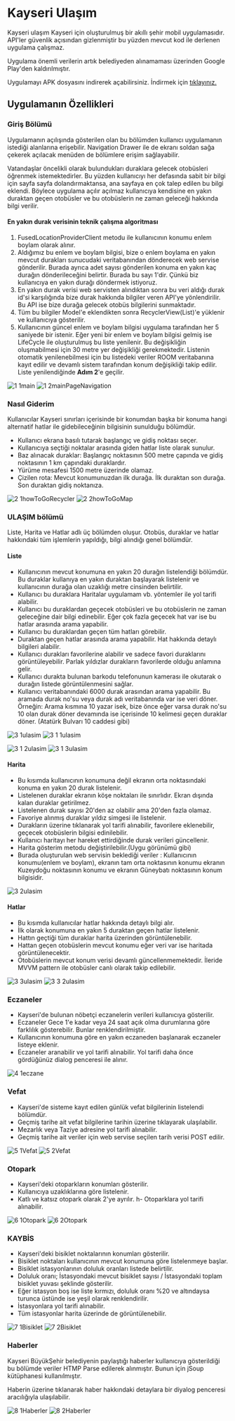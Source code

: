# Kayseri Ulaşım
Kayseri ulaşım Kayseri için oluşturulmuş bir akıllı şehir mobil uygulamasıdır. API'ler güvenlik açısından gizlenmiştir bu yüzden mevcut kod ile derlenen uygulama çalışmaz.

Uygulama önemli verilerin artık belediyeden alınamaması üzerinden Google Play'den kaldırılmıştır.

Uygulamayı APK dosyasını indirerek açabilirsiniz. İndirmek için [tıklayınız.](https://drive.google.com/file/d/12t3HjntvwXHJ5vW_hE_IqkuvHAFnpQKC/view)

## Uygulamanın Özellikleri

### Giriş Bölümü

Uygulamanın açılışında gösterilen olan bu bölümden kullanıcı uygulamanın istediği alanlarına erişebilir. Navigation Drawer ile de ekranı soldan sağa çekerek açılacak menüden de bölümlere erişim sağlayabilir.

Vatandaşlar öncelikli olarak bulundukları duraklara gelecek otobüsleri öğrenmek istemektedirler. Bu yüzden kullanıcıyı her defasında sabit bir bilgi için sayfa sayfa dolandırmaktansa, ana sayfaya en çok talep edilen bu bilgi eklendi. Böylece uygulama açılır açılmaz kullanıcıya kendisine en yakın duraktan geçen otobüsler ve bu otobüslerin ne zaman geleceği hakkında bilgi verilir.

#### En yakın durak verisinin teknik çalışma algoritması

1. FusedLocationProviderClient metodu ile kullanıcının konumu enlem boylam olarak alınır. 
2. Aldığımız bu enlem ve boylam bilgisi, bize o enlem boylama en yakın mevcut durakları sunucudaki veritabanından dönderecek web servise gönderilir. Burada ayrıca adet sayısı gönderilen konuma en yakın kaç durağın dönderileceğini belirtir. Burada bu sayı 1'dir. Çünkü biz kullanıcıya en yakın durağı döndermek istiyoruz.
3. En yakın durak verisi web servisten alındıktan sonra bu veri aldığı durak id'si karşılığında bize durak hakkında bilgiler veren API'ye yönlendirilir. Bu API ise bize durağa gelecek otobüs bilgilerini sunmaktadır.
4. Tüm bu bilgiler Model'e eklendikten sonra RecyclerView(List)'e yüklenir ve kullanıcıya gösterilir. 
5. Kullanıcının güncel enlem ve boylam bilgisi uygulama tarafından her 5 saniyede bir istenir. Eğer yeni bir enlem ve boylam bilgisi gelmiş ise LifeCycle ile oluşturulmuş bu liste yenilenir. Bu değişikliğin oluşmabilmesi için 30 metre yer değişikliği gerekmektedir. Listenin otomatik yenilenebilmesi için bu listedeki veriler ROOM veritabanına kayıt edilir ve devamlı sistem tarafından konum değişikliği takip edilir. Liste yenilendiğinde **Adım 2**'e geçilir.

![1 1main](https://user-images.githubusercontent.com/33953921/63161021-cf8ea380-c027-11e9-9cce-5a12df331488.png) ![1 2mainPageNavigation](https://user-images.githubusercontent.com/33953921/63161022-d0273a00-c027-11e9-95a0-58b672858563.png)

### Nasıl Giderim

Kullanıcılar Kayseri sınırları içerisinde bir konumdan başka bir konuma hangi alternatif hatlar ile gidebileceğinin bilgisinin sunulduğu bölümdür. 

- Kullanıcı ekrana basılı tutarak başlangıç ve gidiş noktası seçer. 
- Kullanıcıya seçtiği noktalar arasında giden hatlar liste olarak sunulur.
- Baz alınacak duraklar: Başlangıç noktasının 500 metre çapında ve gidiş noktasının 1 km çapındaki duraklardır.
- Yürüme mesafesi 1500 metre üzerinde olamaz. 
- Çizilen rota: Mevcut konumunuzdan ilk durağa. İlk duraktan son durağa. Son duraktan gidiş noktanıza.


![2 1howToGoRecycler](https://user-images.githubusercontent.com/33953921/63161023-d0273a00-c027-11e9-9510-9f089a9adf09.png) ![2 2howToGoMap](https://user-images.githubusercontent.com/33953921/63161024-d0273a00-c027-11e9-992c-3a0cfa5b506a.png)

### ULAŞIM bölümü

Liste, Harita ve Hatlar adlı üç bölümden oluşur. Otobüs, duraklar ve hatlar hakkındaki tüm işlemlerin yapıldığı, bilgi alındığı genel bölümdür.

#### Liste 

- Kullanıcının mevcut konumuna en yakın 20 durağın listelendiği bölümdür. Bu duraklar kullanıya en yakın duraktan başlayarak listelenir ve kullanıcının durağa olan uzaklığı metre cinsinden belirtilir.
- Kullanıcı bu duraklara Haritalar uygulamam vb. yöntemler ile yol tarifi alabilir.
- Kullanıcı bu duraklardan geçecek otobüsleri ve bu otobüslerin ne zaman geleceğine dair bilgi edinebilir. Eğer çok fazla geçecek hat var ise bu hatlar arasında arama yapabilir.
- Kullanıcı bu duraklardan geçen tüm hatları görebilir.
- Duraktan geçen hatlar arasında arama yapabilir. Hat hakkında detaylı bilgileri alabilir.
- Kullanıcı durakları favorilerine alabilir ve sadece favori duraklarını görüntüleyebilir. Parlak yıldızlar durakların favorilerde olduğu anlamına gelir.
- Kullanıcı durakta bulunan barkodu telefonunun kamerası ile okutarak o durağın listede görüntülenmesini sağlar.
- Kullanıcı veritabanındaki 6000 durak arasından arama yapabilir. Bu aramada durak no'su veya durak adı veritabanında var ise veri döner. Örneğin: Arama kısmına 10 yazar isek, bize önce eğer varsa durak no'su 10 olan durak döner devamında ise içerisinde 10 kelimesi geçen duraklar döner. (Atatürk Bulvarı 10 caddesi gibi)

![3 1ulasim](https://user-images.githubusercontent.com/33953921/63161028-d0bfd080-c027-11e9-9275-96b495c4fa39.png) ![3 1 1ulasim](https://user-images.githubusercontent.com/33953921/63161025-d0273a00-c027-11e9-8f76-4aed7675d477.png)

![3 1 2ulasim](https://user-images.githubusercontent.com/33953921/63161026-d0273a00-c027-11e9-9db5-a803351df463.png) ![3 1 3ulasim](https://user-images.githubusercontent.com/33953921/63161027-d0bfd080-c027-11e9-898f-c487f11babc6.png)

#### Harita

- Bu kısımda kullanıcının konumuna değil ekranın orta noktasındaki konuma en yakın 20 durak listelenir.
- Listelenen duraklar ekranın köşe noktaları ile sınırlıdır. Ekran dışında kalan duraklar getirilmez.
- Listelenen durak sayısı 20'den az olabilir ama 20'den fazla olamaz. 
- Favoriye alınmış duraklar yıldız simgesi ile listelenir.
- Durakların üzerine tıklanarak yol tarifi alınabilir, favorilere eklenebilir, geçecek otobüslerin bilgisi edinilebilir.
- Kullanıcı haritayı her hareket ettirdiğinde durak verileri güncellenir.
- Harita gösterim metodu değiştirilebilir.(Uygu görünümü gibi)
- Burada oluşturulan web servisin beklediği veriler : Kullanıcının konumu(enlem ve boylam), ekranın tam orta noktasının konumu ekranın Kuzeydoğu noktasının konumu ve ekranın Güneybatı noktasının konum bilgisidir. 

![3 2ulasim](https://user-images.githubusercontent.com/33953921/63161029-d0bfd080-c027-11e9-8860-2b224ea756b5.png)

#### Hatlar

- Bu kısımda kullanıcılar hatlar hakkında detaylı bilgi alır.
- İlk olarak konumuna en yakın 5 duraktan geçen hatlar listelenir.
- Hattın geçtiği tüm duraklar harita üzerinden görüntülenebilir.
- Hattan geçen otobüslerin mevcut konumu eğer veri var ise haritada görüntülenecektir.
- Otobüslerin mevcut konum verisi devamlı güncellenmemektedir. İleride MVVM pattern ile otobüsler canlı olarak takip edilebilir.

![3 3ulasim](https://user-images.githubusercontent.com/33953921/63161031-d1586700-c027-11e9-9d07-da249df48d8b.png) ![3 3 2ulasim](https://user-images.githubusercontent.com/33953921/63161030-d1586700-c027-11e9-86b1-66785820111b.png)

### Eczaneler

- Kayseri'de bulunan nöbetçi eczanelerin verileri kullanıcıya gösterilir. 
- Eczaneler Gece 1'e kadar veya 24 saat açık olma durumlarına göre farklılık gösterebilir. Bunlar renklendirilmiştir.
- Kullanıcının konumuna göre en yakın eczaneden başlanarak eczaneler listeye eklenir.
- Eczaneler aranabilir ve yol tarifi alınabilir. Yol tarifi daha önce gördüğünüz dialog penceresi ile alınır.

![4 1eczane](https://user-images.githubusercontent.com/33953921/63161032-d0bfd080-c027-11e9-9f07-307f3e1867a1.png)

### Vefat

- Kayseri'de sisteme kayıt edilen günlük vefat bilgilerinin listelendi bölümdür.
- Geçmiş tarihe ait vefat bilgilerine tarihin üzerine tıklayarak ulaşılabilir.
- Mezarlık veya Taziye adresine yol tarifi alınabilir.
- Geçmiş tarihe ait veriler için  web servise seçilen tarih verisi POST edilir. 

![5 1Vefat](https://user-images.githubusercontent.com/33953921/63161034-d1586700-c027-11e9-973f-c00c6070c718.png) ![5 2Vefat](https://user-images.githubusercontent.com/33953921/63161035-d1586700-c027-11e9-9aed-7bee97ffc521.png)

### Otopark

- Kayseri'deki otoparkların konumları gösterilir. 
- Kullanıcıya uzaklıklarına göre listelenir.
- Katlı ve katsız otopark olarak 2'ye ayrılır.
h- Otoparklara yol tarifi alınabilir.

![6 1Otopark](https://user-images.githubusercontent.com/33953921/63161036-d1f0fd80-c027-11e9-9b86-b5277a9ad718.png) ![6 2Otopark](https://user-images.githubusercontent.com/33953921/63161490-e2ee3e80-c028-11e9-8950-db3c6f22b3be.png)

### KAYBİS

- Kayseri'deki bisiklet noktalarının konumları gösterilir.
- Bisiklet noktaları kullanıcının mevcut konumuna göre listelenmeye başlar.
- Bisiklet istasyonlarının doluluk oranları listede belirtilir.
- Doluluk oranı; İstasyondaki mevcut bisiklet sayısı / İstasyondaki toplam bisiklet yuvası şeklinde gösterilir.
- Eğer istasyon boş ise liste kırmızı, doluluk oranı %20 ve altındaysa turunca üstünde ise yeşil olarak renklendirilir.
- İstasyonlara yol tarifi alınabilir.
- Tüm istasyonlar harita üzerinde de görüntülenebilir.

![7 1Bisiklet](https://user-images.githubusercontent.com/33953921/63161037-d1f0fd80-c027-11e9-988e-ebf4daf84a61.png) ![7 2Bisiklet](https://user-images.githubusercontent.com/33953921/63161038-d1f0fd80-c027-11e9-8c10-12e04d869981.png)

### Haberler

Kayseri BüyükŞehir belediyenin paylaştığı haberler kullanıcıya gösterildiği bu bölümde veriler HTMP Parse edilerek alınmıştır. Bunun için jSoup kütüphanesi kullanılmıştır.

Haberin üzerine tıklanarak haber hakkındaki detaylara bir diyalog penceresi aracılığıyla ulaşılabilir.

![8 1Haberler](https://user-images.githubusercontent.com/33953921/63161039-d1f0fd80-c027-11e9-8154-d663339a13b5.png) ![8 2Haberler](https://user-images.githubusercontent.com/33953921/63161040-d1f0fd80-c027-11e9-8130-146bdc273881.png)





